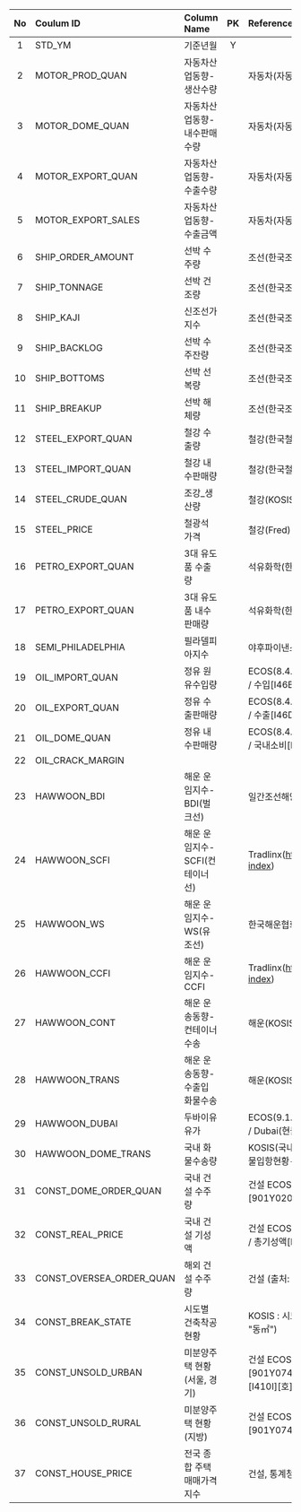 |No|Coulum ID|Column Name|PK|Reference|
|:--:|:---|:---|:--:|:--|
|1|STD_YM|기준년월|Y||
|2|MOTOR_PROD_QUAN|자동차산업동향-생산수량||자동차(자동차산업협회: kama.or.kr)|
|3|MOTOR_DOME_QUAN|자동차산업동향-내수판매수량||자동차(자동차산업협회: kama.or.kr)|
|4|MOTOR_EXPORT_QUAN|자동차산업동향-수출수량||자동차(자동차산업협회: kama.or.kr)|
|5|MOTOR_EXPORT_SALES|자동차산업동향-수출금액||자동차(자동차산업협회: kama.or.kr)|
|6|SHIP_ORDER_AMOUNT|선박 수주량||조선(한국조선해양플랜트협회)|
|7|SHIP_TONNAGE|선박 건조량||조선(한국조선해양플랜트협회)|
|8|SHIP_KAJI|신조선가지수||조선(한국조선해양플랜트협회)|
|9|SHIP_BACKLOG|선박 수주잔량||조선(한국조선해양플랜트협회)|
|10|SHIP_BOTTOMS|선박 선복량||조선(한국조선해양플랜트협회)|
|11|SHIP_BREAKUP|선박 해체량||조선(한국조선해양플랜트협회)|
|12|STEEL_EXPORT_QUAN|철강 수출량||철강(한국철강협회, sd.kosa.or.kr)|
|13|STEEL_IMPORT_QUAN|철강 내수판매량||철강(한국철강협회, sd.kosa.or.kr)|
|14|STEEL_CRUDE_QUAN|조강_생산량||철강(KOSIS 철강통계조사)|
|15|STEEL_PRICE|철광석 가격||철강(Fred)|
|16|PETRO_EXPORT_QUAN|3대 유도품 수출량||석유화학(한국석유화학협회)|
|17|PETRO_EXPORT_QUAN|3대 유도품 내수판매량||석유화학(한국석유화학협회)|
|18|SEMI_PHILADELPHIA|필라델피아지수||야후파이낸스(^SOX)|
|19|OIL_IMPORT_QUAN|정유 원유수입량||ECOS(8.4.11. 석유제품수급:[901Y073][M} / 수입[I46B][천 배럴])|
|20|OIL_EXPORT_QUAN|정유 수출판매량||ECOS(8.4.11. 석유제품수급:[901Y073][M} / 수출[I46D][천 배럴])|
|21|OIL_DOME_QUAN|정유 내수판매량||ECOS(8.4.11. 석유제품수급:[901Y073][M} / 국내소비[I46C][천 배럴])|
|22|OIL_CRACK_MARGIN||||
|23|HAWWOON_BDI|해운 운임지수-BDI(벌크선)||일간조선해양|
|24|HAWWOON_SCFI|해운 운임지수-SCFI(컨테이너선)||Tradlinx(https://www.tradlinx.com/freight-index)|
|25|HAWWOON_WS|해운 운임지수-WS(유조선)||한국해운협회|
|26|HAWWOON_CCFI|해운 운임지수-CCFI||Tradlinx(https://www.tradlinx.com/freight-index)|
|27|HAWWOON_CONT|해운 운송동향-컨테이너 수송||해운(KOSIS 컨테이너 수송현황)|
|28|HAWWOON_TRANS|해운 운송동향-수출입 화물수송||해운(KOSIS 지역별 수출입 화물소송현황)|
|29|HAWWOON_DUBAI|두바이유 유가||ECOS(9.1.6.3. 국제상품가격:[902Y003][M] / Dubai(현물):[4010102][U$/bbl])|
|30|HAWWOON_DOME_TRANS|국내 화물수송량||KOSIS(국내화물수송량: 화물수송실적-내항화물입항현황-연안화물선(입항)=화물(단위:R/T))|
|31|CONST_DOME_ORDER_QUAN|국내 건설 수주량||건설 ECOS(8.4.1. 국내건설수주액:[901Y020][M] / 총수주액[I42A][백만 원])|
|32|CONST_REAL_PRICE|국내 건설 기성액||건설 ECOS(8.4.2. 건설기성액:[901Y104][M] / 총기성액[I48A][백만 원]) / 경상[I37A]|
|33|CONST_OVERSEA_ORDER_QUAN|해외 건설 수주량||건설 (출처: KOSIS)|
|34|CONST_BREAK_STATE|시도별 건축착공현황||KOSIS : 시도별 건축물착공현황 ("UNIT_NM": "동㎡")|
|35|CONST_UNSOLD_URBAN|미분양주택 현황(서울, 경기)||건설 ECOS(8.4.5. 미분양주택현황:[901Y074][M] / 서울[I410B][호], 경기[I410I][호])|
|36|CONST_UNSOLD_RURAL|미분양주택 현황(지방)||건설 ECOS(8.4.5. 미분양주택현황:[901Y074][M] / 전국[I410A][호])|
|37|CONST_HOUSE_PRICE|전국 종합 주택매매가격지수||건설, 통계청 유형별 매매가격지수|

